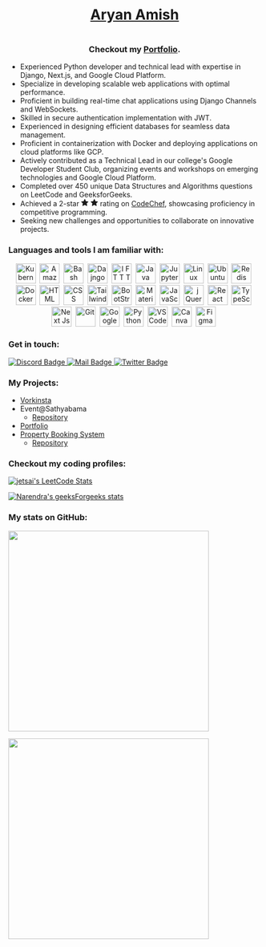 <h1 align="center"><a href="https://aryanamish.in/" target="_blank">Aryan Amish</a></h1>

<p align=center><img src="https://komarev.com/ghpvc/?username=Aryanamish&style=flat-square&color=blue" alt=""/></p>
<h3 align=center>Checkout my <a href="https://aryanamish.in/" target="_blank">Portfolio</a>.</h3>

- Experienced Python developer and technical lead with expertise in Django, Next.js, and Google Cloud Platform.
- Specialize in developing scalable web applications with optimal performance.
- Proficient in building real-time chat applications using Django Channels and WebSockets.
- Skilled in secure authentication implementation with JWT.
- Experienced in designing efficient databases for seamless data management.
- Proficient in containerization with Docker and deploying applications on cloud platforms like GCP.
- Actively contributed as a Technical Lead in our college's Google Developer Student Club, organizing events and workshops on emerging technologies and Google Cloud Platform.
- Completed over 450 unique Data Structures and Algorithms questions on LeetCode and GeeksforGeeks.
- Achieved a 2-star
  <span ><svg xmlns="http://www.w3.org/2000/svg" width="15" height="15" viewBox="0 0 24 24"><path fill="currentColor" fill-rule="evenodd" d="M12.908 1.581a1 1 0 0 0-1.816 0l-2.87 6.22l-6.801.807a1 1 0 0 0-.562 1.727l5.03 4.65l-1.335 6.72a1 1 0 0 0 1.469 1.067L12 19.426l5.977 3.346a1 1 0 0 0 1.47-1.068l-1.335-6.718l5.029-4.651a1 1 0 0 0-.562-1.727L15.777 7.8l-2.869-6.22Z" clip-rule="evenodd"/></svg>
  <svg xmlns="http://www.w3.org/2000/svg" width="15" height="15" viewBox="0 0 24 24"><path fill="currentColor" fill-rule="evenodd" d="M12.908 1.581a1 1 0 0 0-1.816 0l-2.87 6.22l-6.801.807a1 1 0 0 0-.562 1.727l5.03 4.65l-1.335 6.72a1 1 0 0 0 1.469 1.067L12 19.426l5.977 3.346a1 1 0 0 0 1.47-1.068l-1.335-6.718l5.029-4.651a1 1 0 0 0-.562-1.727L15.777 7.8l-2.869-6.22Z" clip-rule="evenodd"/></svg>
  </span>
  rating on [CodeChef](https://www.codechef.com/users/aryanamish), showcasing proficiency in competitive programming.
- Seeking new challenges and opportunities to collaborate on innovative projects.

### Languages and tools I am familiar with:

<div>
  <p align="center">
<img src="https://cdn.jsdelivr.net/gh/devicons/devicon/icons/kubernetes/kubernetes-plain.svg" title="Kubernetes" alt="Kubernetes" width="40" height="40" />&nbsp;
<img src="https://cdn.jsdelivr.net/gh/devicons/devicon/icons/amazonwebservices/amazonwebservices-original.svg" title="Amazon Web Services" alt="Amazon Web Services" width="40" height="40" />&nbsp;
<img src="https://cdn.jsdelivr.net/gh/devicons/devicon/icons/bash/bash-original.svg" title="Bash" alt="Bash" width="40" height="40" />&nbsp;
<img src="https://cdn.jsdelivr.net/gh/devicons/devicon/icons/django/django-plain.svg" title="Dajngo" alt="Dajngo" width="40" height="40" />&nbsp;
<img src="https://cdn.jsdelivr.net/gh/devicons/devicon/icons/ifttt/ifttt-original.svg" title="I F T T T" alt="I F T T T" width="40" height="40" />&nbsp;
<img src="https://cdn.jsdelivr.net/gh/devicons/devicon/icons/java/java-original.svg" title="Java" alt="Java" width="40" height="40" />&nbsp;
<img src="https://cdn.jsdelivr.net/gh/devicons/devicon/icons/jupyter/jupyter-original-wordmark.svg" title="Jupyter" alt="Jupyter" width="40" height="40" />&nbsp;
<img src="https://cdn.jsdelivr.net/gh/devicons/devicon/icons/linux/linux-original.svg" title="Linux" alt="Linux" width="40" height="40" />&nbsp;
<img src="https://cdn.jsdelivr.net/gh/devicons/devicon/icons/ubuntu/ubuntu-plain.svg" title="Ubuntu" alt="Ubuntu" width="40" height="40" />&nbsp;
<img src="https://cdn.jsdelivr.net/gh/devicons/devicon/icons/redis/redis-original.svg" title="Redis" alt="Redis" width="40" height="40" />&nbsp;
<img src="https://cdn.jsdelivr.net/gh/devicons/devicon/icons/docker/docker-original.svg" title="Docker" alt="Docker" width="40" height="40" />&nbsp;
<img src="https://cdn.jsdelivr.net/gh/devicons/devicon/icons/html5/html5-original.svg" title="HTML" alt="HTML" width="40" height="40" />&nbsp;
<img src="https://cdn.jsdelivr.net/gh/devicons/devicon/icons/css3/css3-original.svg" title="CSS" alt="CSS" width="40" height="40" />&nbsp;
<img src="https://cdn.jsdelivr.net/gh/devicons/devicon/icons/tailwindcss/tailwindcss-original-wordmark.svg" title="Tailwind" alt="Tailwind" width="40" height="40" />&nbsp;
<img src="https://cdn.jsdelivr.net/gh/devicons/devicon/icons/bootstrap/bootstrap-original.svg" title="BootStrap" alt="BootStrap" width="40" height="40" />&nbsp;
<img src="https://cdn.jsdelivr.net/gh/devicons/devicon/icons/materialui/materialui-original.svg" title="MaterialUI" alt="Material UI" width="40" height="40" />&nbsp;
<img src="https://cdn.jsdelivr.net/gh/devicons/devicon/icons/javascript/javascript-original.svg" title="JavaScript" alt="JavaScript" width="40" height="40" />&nbsp;
<img src="https://cdn.jsdelivr.net/gh/devicons/devicon/icons/jquery/jquery-original.svg" title="jQuery" alt="j Query" width="40" height="40" />&nbsp;
<img src="https://cdn.jsdelivr.net/gh/devicons/devicon/icons/react/react-original.svg" title="ReactJS" alt="React JS" width="40" height="40" />&nbsp;  
<img src="https://cdn.jsdelivr.net/gh/devicons/devicon/icons/typescript/typescript-original.svg" title="TypeScript" alt="TypeScript" width="40" height="40" />&nbsp;
<img src="https://cdn.jsdelivr.net/gh/devicons/devicon/icons/nextjs/nextjs-original.svg" title="NextJs" alt="Next Js" width="40" height="40" />&nbsp;
<img src="https://cdn.jsdelivr.net/gh/devicons/devicon/icons/git/git-original.svg" title="Git" alt="Git" width="40" height="40" />&nbsp;
<img src="https://cdn.jsdelivr.net/gh/devicons/devicon/icons/googlecloud/googlecloud-original.svg" title="Google Cloud" alt="Google Cloud" width="40" height="40" />&nbsp;
<img src="https://cdn.jsdelivr.net/gh/devicons/devicon/icons/python/python-original.svg" title="Python" alt="Python" width="40" height="40" />&nbsp;
<img src="https://cdn.jsdelivr.net/gh/devicons/devicon/icons/vscode/vscode-original.svg" title="VS Code" alt="VS Code" width="40" height="40" />&nbsp;
<img src="https://cdn.jsdelivr.net/gh/devicons/devicon/icons/canva/canva-original.svg" title="Canva" alt="Canva" width="40" height="40" />&nbsp;
<img src="https://cdn.jsdelivr.net/gh/devicons/devicon/icons/figma/figma-original.svg" title="Figma" alt="Figma" width="40" height="40" />&nbsp;
          
          
  </p>
</div>

### Get in touch:

<div id="badges">
  <!-- <a href="https://www.linkedin.com/in/aryan-amish/">
    <img src="https://img.shields.io/badge/LinkedIn-blue?style=for-the-badge&logo=linkedin&logoColor=white" alt="LinkedIn Badge"/>
  </a> -->
  <a href="https://discordapp.com/users/1080203547276230719">
    <img src="https://img.shields.io/badge/Discord-7289DA?style=for-the-badge&logo=discord&logoColor=white" alt="Discord Badge"/>
  </a>
  <a target="_blank" href="mailto:aryanamish385@gmail.com">
    <img src = "https://img.shields.io/badge/Gmail-D14836?style=for-the-badge&logo=gmail&logoColor=white" alt="Mail Badge">
  </a>
  <a target="_blank" href="https://twitter.com/aryanamish1">
    <img src = "https://img.shields.io/badge/Twitter-blue?style=for-the-badge&logo=twitter&logoColor=white" alt="Twitter Badge">
  </a>
</div>

### My Projects:

- [Vorkinsta](https://www.vorkinsta.com)
- Event@Sathyabama
  - [Repository](https://github.com/Aryanamish/event-management)
- [Portfolio](https://aryanamish.in)
- [Property Booking System](https://github.com/Surya-Kumar-03/Property-Booking-System)
  - [Repository](https://github.com/Surya-Kumar-03/Property-Booking-System)

### Checkout my coding profiles:

[![jetsai's LeetCode Stats](https://leetcode-stats.vercel.app/api?username=Aryanamish&theme=dark)](https://leetcode.com/aryanamish)

[![Narendra's geeksForgeeks stats](https://geeks-for-geeks-stats-api-napiyo.vercel.app/?userName=aryanamish)](https://auth.geeksforgeeks.org/user/aryanamish/practice/)

### My stats on GitHub:

<p  align=center>

<img src = "https://github-readme-stats.vercel.app/api/top-langs/?username=Aryanamish&layout=compact&theme=radical" width="400px" align=center></img>

<img src = "https://github-readme-streak-stats.herokuapp.com/?user=Aryanamish&theme=dark&background=141321" width="400px" align=center></img>

</p>
